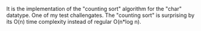 It is the implementation of the "counting sort" algorithm for the "char" datatype.
One of my test challengates.
The "counting sort" is surprising by its O(n) time complexity instead of regular O(n*log n). 

